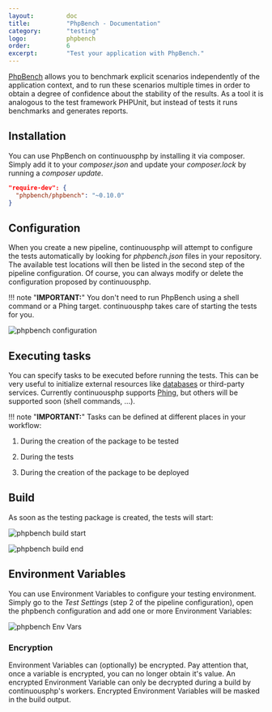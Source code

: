 ```yaml
---
layout:         doc
title:          "PhpBench - Documentation"
category:       "testing"
logo:           phpbench
order:          6
excerpt:        "Test your application with PhpBench."
---
```


[PhpBench](http://www.phpbench.com/) allows you to benchmark explicit scenarios independently of the application context, and to run these scenarios multiple times in order to obtain a degree of confidence about the stability of the results. As a tool it is analogous to the test framework PHPUnit, but instead of tests it runs benchmarks and generates reports.

## Installation
You can use PhpBench on continuousphp by installing it via composer. Simply add it to your *composer.json* and update your *composer.lock* by running a *composer update*.

```json
"require-dev": {
  "phpbench/phpbench": "~0.10.0"
}
```

## Configuration
When you create a new pipeline, continuousphp will attempt to configure the tests automatically by looking for *phpbench.json* files in your repository. The available test locations will then be listed in the second step of the pipeline configuration. Of course, you can always modify or delete the configuration proposed by continuousphp.

!!! note "**IMPORTANT:**" 
    You don't need to run PhpBench using a shell command or a Phing target. continuousphp takes care of starting the tests for you.

![phpbench configuration](/assets/doc/testing/phpbench/configuration.png)

## Executing tasks

You can specify tasks to be executed before running the tests. This can be very useful to initialize external resources like [databases](/documentation/databases) or third-party services. Currently continuousphp supports [Phing](https://www.phing.info/), but others will be supported soon (shell commands, ...).

!!! note "**IMPORTANT:**" 
    Tasks can be defined at different places in your workflow:

1. During the creation of the package to be tested

2. During the tests

3. During the creation of the package to be deployed

## Build

As soon as the testing package is created, the tests will start:

![phpbench build start](/assets/doc/testing/phpbench/build-start.png)

![phpbench build end](/assets/doc/testing/phpbench/build-end.png)

## Environment Variables

You can use Environment Variables to configure your testing environment. Simply go to the *Test Settings* (step 2
of the pipeline configuration), open the phpbench configuration and add one or more Environment Variables:

![phpbench Env Vars](/assets/doc/testing/phpbench/env-vars.png)

### Encryption

Environment Variables can (optionally) be encrypted. Pay attention that, once a variable is encrypted, you can no longer obtain
it's value. An encrypted Environment Variable can only be decrypted during a build by continuousphp's workers. Encrypted
Environment Variables will be masked in the build output.